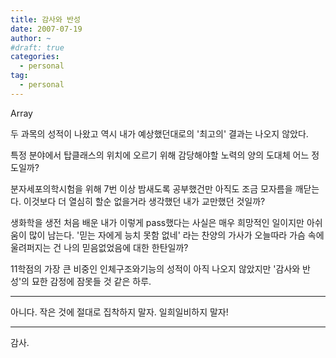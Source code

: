 ```yaml
---
title: 감사와 반성
date: 2007-07-19
author: ~
#draft: true
categories:
  - personal
tag:
  - personal
---
```




Array

두 과목의 성적이 나왔고 역시 내가 예상했던대로의 '최고의' 결과는 나오지 않았다.

특정 분야에서 탑클래스의 위치에 오르기 위해 감당해야할 노력의 양의 도대체 어느 정도일까?

분자세포의학시험을 위해 7번 이상 밤새도록 공부했건만 아직도 조금 모자름을 깨닫는다. 이것보다 더 열심히 할순 없을거라 생각했던 내가 교만했던 것일까?

생화학을 생전 처음 배운 내가 이렇게 pass했다는 사실은 매우 희망적인 일이지만 아쉬움이 많이 남는다. '믿는 자에게 능치 못함 없네' 라는 찬양의 가사가 오늘따라 가슴 속에 울려퍼지는 건 나의 믿음없었음에 대한 한탄일까?

11학점의 가장 큰 비중인 인체구조와기능의 성적이 아직 나오지 않았지만 '감사와 반성'의 묘한 감정에 잠못들 것 같은 하루.

---

아니다. 작은 것에 절대로 집착하지 말자. 일희일비하지 말자!

---

감사.



 






